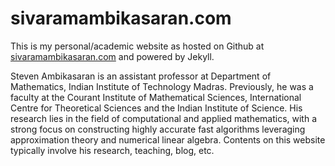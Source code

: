 sivaramambikasaran.com
======================

This is my personal/academic website as hosted on Github at [sivaramambikasaran.com](http://sivaramambikasaran.com) and powered by Jekyll.

Steven Ambikasaran is an assistant professor at Department of Mathematics, Indian Institute of Technology Madras. Previously, he was a faculty at the Courant Institute of Mathematical Sciences, International Centre for Theoretical Sciences and the Indian Institute of Science. His research lies in the field of computational and applied mathematics, with a strong focus on  constructing highly accurate fast algorithms leveraging approximation theory and numerical linear algebra. Contents on this website typically involve his research, teaching, blog, etc.